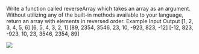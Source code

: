 Write a function called reverseArray which takes an array as an argument. Without utilizing any of the built-in methods available to your language, return an array with elements in reversed order.
Example
Input	Output
[1, 2, 3, 4, 5, 6]	[6, 5, 4, 3, 2, 1]
[89, 2354, 3546, 23, 10, -923, 823, -12]	[-12, 823, -923, 10, 23, 3546, 2354, 89]

![](../../../../screenshots/reverse_array.png)
